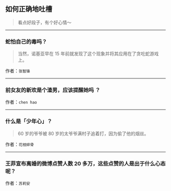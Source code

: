 ## 如何正确地吐槽

> 看点好段子，有个好心情～


 
---

### 蛇怕自己的毒吗？

> 当然，诺基亚早在 15 年前就发现了这个现象并将其应用在了贪吃蛇游戏上。


作者：`张智锋`

---

### 前女友的新欢是个渣男，应该提醒她吗 ？

> 


作者：`chen hao`

---

### 什么是「少年心」？

> 60 岁的爷爷被 80 岁的太爷爷满村子追着打，因为偷了他的烟丝。


作者：`花枝碎骨`

---

### 王菲宣布离婚的微博点赞人数 20 多万，这些点赞的人是出于什么心态呢？

> 


作者：`苏莉安`